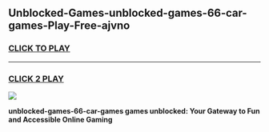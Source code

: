 
## Unblocked-Games-unblocked-games-66-car-games-Play-Free-ajvno
<h3>
<a href="https://premium76.site?title=unblocked-games-66-car-games&ref=23A">CLICK TO PLAY</a></h3>
<hr>

<h3>
<a href="https://premium76.site?title=unblocked-games-66-car-games&ref=23A">CLICK 2 PLAY</a>
  
</h3>

<a href="https://premium76.site?title=unblocked-games-66-car-games&ref=23A"><img src="https://clearcache.store/games.png"></a>


**unblocked-games-66-car-games games unblocked: Your Gateway to Fun and Accessible Online Gaming**
